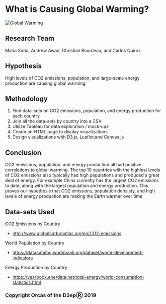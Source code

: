 # What is Causing Global Warming?
<img src="https://www.fairobserver.com/wp-content/uploads/2019/07/climate-climate-change-news-global-warming-global-warming-news.jpg" alt="Global Warming" title="Global Warming" />


## Research Team
Maria Soria, Andrew Awad, Christian Bourdeau, and Carlos Quiroz

## Hypothesis
High levels of CO2 emissions, population, and large-scale energy production are causing global warming.

## Methodology
1. Find data-sets on CO2 emissions, population, and energy production for each country
2. Join all the data-sets by country into a CSV
3. Utilize Tableau for data exploration / mock-ups
4. Create an HTML page to display visualizations
5. Design visualizations with D3.js, Leaflet,and Canvas.js

## Conclusion
CO2 emissions, population, and energy production all had positive correlations to global warming. The top 10 countries with the highlest levels of CO2 emissions also typically had high populations and produced a great deal of energy. For example China currently has the largest CO2 emissions to date, along with the largest population and energy production. This proves our hypothesis that CO2 emissions, population densisty, and high levels of energy production are making the Earth warmer over time.

## Data-sets Used
CO2 Emissions by Country
- http://www.globalcarbonatlas.org/en/CO2-emissions

World Population by Country
- https://datacatalog.worldbank.org/dataset/world-development-indicators

Energy Production by Country
- https://yearbook.enerdata.net/total-energy/world-consumption-statistics.html

### Copyright Orcas of the D3epⓇ 2019
